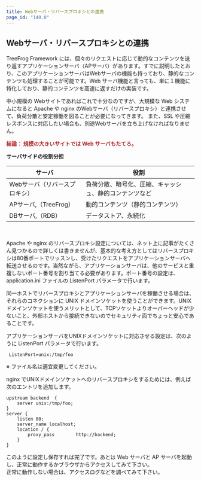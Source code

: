 ```yaml
---
title: Webサーバ・リバースプロキシとの連携
page_id: "140.0"
---
```


## Webサーバ・リバースプロキシとの連携

TreeFrog Framework には、個々のリクエストに応じて動的なコンテンツを送り返すアプリケーションサーバ（APサーバ）があります。すでに説明したとおり、このアプリケーションサーバはWebサーバの機能も持っており、静的なコンテンツも処理することが可能です。Web サーバ機能と言っても、単に１機能に特化しており、静的コンテンツを高速に返すだけの実装です。

中小規模の Webサイトであればこれで十分なのですが、大規模な Web システムになると Apache や nginx のWebサーバ（リバースプロキシ）と連携させて、負荷分散と安定稼働を図ることが必要になってきます。
また、SSL や圧縮レスポンスに対応したい場合も、別途Webサーバを立ち上げなければなりません。

<span style="color: #b22222">**結論：  規模の大きいサイトでは Web サーバもたてろ。**</span>

<div class="center aligned" markdown="1">

**サーバサイドの役割分担**

</div>

<div class="table-div" markdown="1">

| サーバ                        | 役割                                                   |
|-------------------------------|--------------------------------------------------------|
| Webサーバ（リバースプロキシ） | 負荷分散、暗号化、圧縮、キャッシュ、静的コンテンツなど |
| APサーバ,（TreeFrog）         | 動的コンテンツ（静的コンテンツ）                       |
| DBサーバ,（RDB）              | データストア、永続化                                   |

</div><br>

Apache や nginx のリバースプロキシ設定については、ネット上に記事がたくさん見つかるので詳しくは書きませんが、基本的な考え方としてはリバースプロキシは80番ポートでリッスンし、受けたリクエストをアプリケーションサーバへ転送させるのです。当然ながら、アプリケーションサーバは、他のサービスと重複しないポート番号を割り当てる必要があります。ポート番号の設定は、application.ini ファイルの ListenPort パラメータで行います。

同一ホストでリバースプロキシとアプリケーションサーバを稼働させる場合は、それらのコネクションに UNIX ドメインソケットを使うことができます。UNIX ドメインソケットを使うメリットとして、TCPソケットよりオーバーヘッドが少ないこと、外部ホストから接続できないのでセキュリティ面でちょっと安心であることです。

アプリケーションサーバをUNIXドメインソケットに対応させる設定は、次のように ListenPort パラメータで行います。

```
 ListenPort=unix:/tmp/foo
```

※ ファイル名は適宜変更してください。

nginx でUNIXドメインソケットへのリバースプロキシをするためには、例えば次のエントリを追加します。

```
upstream backend  {
    server unix:/tmp/foo;
}
server {
    listen 80;
    server_name localhost;
    location / {
        proxy_pass        http://backend;
    }
}
```

このように設定し保存すれば完了です。あとは Web サーバと AP サーバを起動し、正常に動作するかブラウザからアクセスしてみて下さい。<br>
正常に動作しない場合は、アクセスログなどを調べてみて下さい。